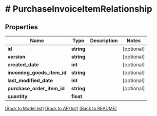 # # PurchaseInvoiceItemRelationship

## Properties

Name | Type | Description | Notes
------------ | ------------- | ------------- | -------------
**id** | **string** |  | [optional]
**version** | **string** |  | [optional]
**created_date** | **int** |  | [optional]
**incoming_goods_item_id** | **string** |  | [optional]
**last_modified_date** | **int** |  | [optional]
**purchase_order_item_id** | **string** |  | [optional]
**quantity** | **float** |  |

[[Back to Model list]](../../README.md#models) [[Back to API list]](../../README.md#endpoints) [[Back to README]](../../README.md)
